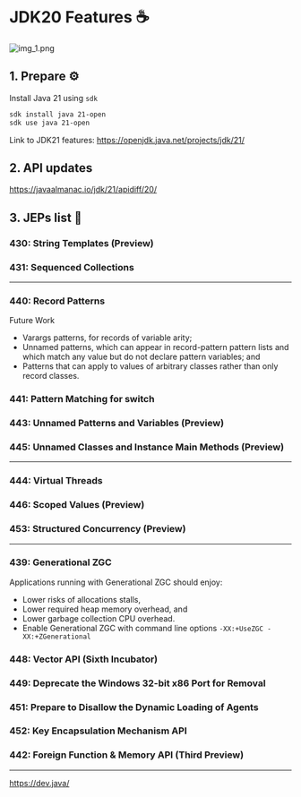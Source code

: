 # JDK20 Features ☕️

![img_1.png](img_1.png)

## 1. Prepare ⚙️

Install Java 21 using `sdk`

```bash
sdk install java 21-open
sdk use java 21-open
```

Link to JDK21 features: https://openjdk.java.net/projects/jdk/21/

## 2. API updates
https://javaalmanac.io/jdk/21/apidiff/20/

## 3. JEPs list 📄

###  430:	String Templates (Preview)
###  431:	Sequenced Collections

---
###  440:	Record Patterns
Future Work
- Varargs patterns, for records of variable arity;
- Unnamed patterns, which can appear in record-pattern pattern lists and which match any value but do not declare pattern variables; and
- Patterns that can apply to values of arbitrary classes rather than only record classes.

###  441:	Pattern Matching for switch
###  443:	Unnamed Patterns and Variables (Preview)
###  445:	Unnamed Classes and Instance Main Methods (Preview)

---
###  444:	Virtual Threads
###  446:	Scoped Values (Preview)
###  453:	Structured Concurrency (Preview)

---
###  439:	Generational ZGC

Applications running with Generational ZGC should enjoy:

- Lower risks of allocations stalls,
- Lower required heap memory overhead, and
- Lower garbage collection CPU overhead.
- Enable Generational ZGC with command line options `-XX:+UseZGC -XX:+ZGenerational`

###  448:	Vector API (Sixth Incubator)
###  449:	Deprecate the Windows 32-bit x86 Port for Removal
###  451:	Prepare to Disallow the Dynamic Loading of Agents
###  452:	Key Encapsulation Mechanism API
###  442:	Foreign Function & Memory API (Third Preview)

---

https://dev.java/
